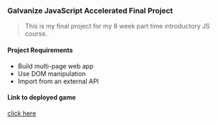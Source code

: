 ### Galvanize JavaScript Accelerated Final Project
> This is my final project for my 8 week part time introductory JS course.
#### Project Requirements
* Build multi-page web app
* Use DOM manipulation
* Import from an external API
#### Link to deployed game
[click here](treycottingham.github.io)
